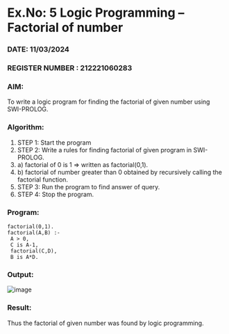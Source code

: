# Ex.No: 5   Logic Programming – Factorial of number   
### DATE: 11/03/2024                                                                        
### REGISTER NUMBER : 212221060283 
### AIM: 
To  write  a logic program for finding the factorial of given number using SWI-PROLOG. 
### Algorithm:
1. STEP 1: Start the program
2. STEP 2:  Write a rules for finding factorial of given program in SWI-PROLOG.
3.   a)	factorial of 0 is 1 => written as factorial(0,1).
4.   b)	factorial of number greater than 0 obtained by recursively calling the factorial    function.
5. STEP 3: Run the program  to find answer of  query.
6. STEP 4: Stop the program.

### Program:
```
factorial(0,1).
factorial(A,B) :-
 A > 0,
 C is A-1,
 factorial(C,D),
 B is A*D.
```
### Output:
![image](https://github.com/Amrish-K/AI_Lab_2023-24/assets/130633944/1c5efc51-ecd4-4501-8616-730d5b86d2bc)
### Result:
Thus the factorial of given number was found by logic programming. 
